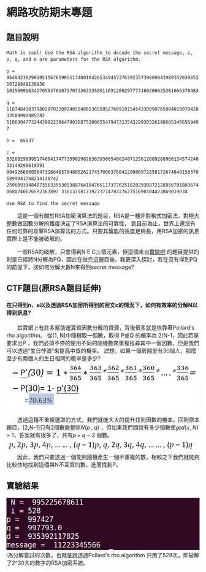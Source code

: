 
# 網路攻防期末專題




## 題目說明

`Math is cool! Use the RSA algorithm to decode the secret message, c, p, q, and e are parameters for the RSA algorithm.`

`p =  964842302901051567659055174001042653494573763923573980064398935203985250729849139956
1035009163427050370107570733633350911691280297777160200625281665378483`

`q =  118748438379802970320924058486536568527609101545433809076500401907042833589092085782
51063047732443992230647903887510065547947313543299303261986053486569407`

`e =  65537`

`c =  832082989951746041747735902982036393605400248712561268928896613457424033149298619391
00492666605647316646576486526217457006376842280869728581726746401583705899941768214138742
25968933484073563355305388764184765117377625182029308721288567018036740680740676592363897
3161375817392737747832762751690104423869019034`

`Use RSA to find the secret message`


&emsp;&emsp;這是一個有關於RSA加密演算法的題目，RSA是一種非對稱式加密法，對極大整數做因數分解的難度決定了RSA演算法的可靠性，
到目前為止，世界上還沒有任何可靠的攻擊RSA演算法的方式。只要其鑰匙的長度足夠長，用RSA加密的訊息實際上是不能被破解的。

&emsp;&emsp;一般RSA的破解，只會得到N E C三個元素，但這個來自[實驗吧](http://www.shiyanbar.com/ctf/practice "link") 
的題目提供的則是已經將N分解為PQ，因此在做完這題目後，我更深入探討，若在沒有得到PQ的前提下，該如何分解大數N來得到secret message?

## CTF題目(原RSA題目延伸)

#### 在只得到n、e以及透過RSA加密所得到的密文c的情況下，如何有效率的分解N以得到訊息?

&emsp;&emsp;其實網上有許多幫助運算質因數分解的資源，背後很多就是依靠著Pollard′s rho algorithm。
從[1, N]中隨機取一個數，取得 P或Q 的概率為 2/N-1，因此若是要求出P
，我們必須不停的使用不同的隨機數來重複找尋其中一個因數，但是我們可以透過”生日悖論”來提高中獎的機率。
試想，如果一個房間里有30個人，那麼至少有兩個人的生日相同的概率是多少? 
![image](https://github.com/tim86101/CS335-CTF/blob/main/CTF%20Final%20project/formula.png)

&emsp;&emsp;透過這種不重複選取的方式，我們就能大大的提升找到因數的機率。回到原本題目，[2,N-1]只有2個數能整除𝑁(𝑝 , 𝑞)
，但如果我們問說有多少個數使𝑔𝑐𝑑(𝑥, 𝑁) > 1，答案就有很多了，共有𝑝 + 𝑞 − 2 個數。
![image](https://github.com/tim86101/CS335-CTF/blob/main/CTF%20Final%20project/formula2.png)
&emsp;&emsp;因此，我們只要透過一個能夠隨機產生一個不重複的數，相較之下我們就能夠比較快地找到這個與N不互質的數，進而找到P。

## 實驗結果
![image](https://github.com/tim86101/CS335-CTF/blob/main/CTF%20Final%20project/result.png)
i為分解嘗試的次數，也就是說透過Pollard′s rho algorithm 只用了528次，即破解了2^30大的數字的RSA加密系統。
  
